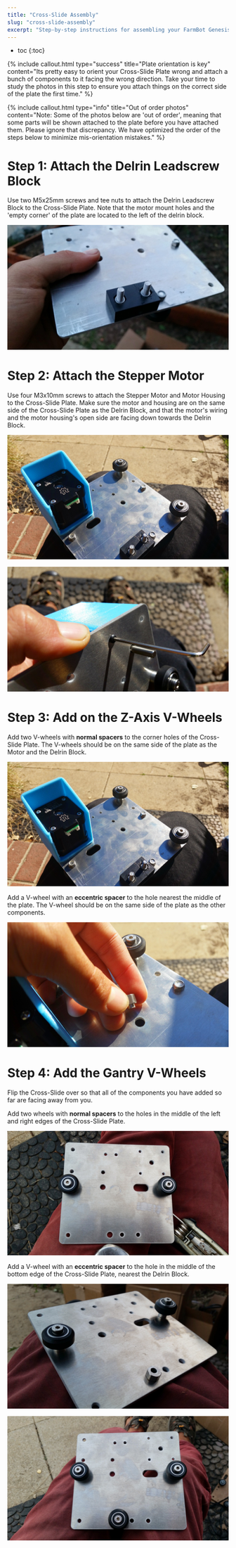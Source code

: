 ```yaml
---
title: "Cross-Slide Assembly"
slug: "cross-slide-assembly"
excerpt: "Step-by-step instructions for assembling your FarmBot Genesis V0.7 Cross-Slide"
---
```


* toc
{:toc}


{%
include callout.html
type="success"
title="Plate orientation is key"
content="Its pretty easy to orient your Cross-Slide Plate wrong and attach a bunch of components to it facing the wrong direction. Take your time to study the photos in this step to ensure you attach things on the correct side of the plate the first time."
%}



{%
include callout.html
type="info"
title="Out of order photos"
content="Note: Some of the photos below are 'out of order', meaning that some parts will be shown attached to the plate before you have attached them. Please ignore that discrepancy. We have optimized the order of the steps below to minimize mis-orientation mistakes."
%}



# Step 1: Attach the Delrin Leadscrew Block

Use two M5x25mm screws and tee nuts to attach the Delrin Leadscrew Block to the Cross-Slide Plate. Note that the motor mount holes and the 'empty corner' of the plate are located to the left of the delrin block.

![20150113_171441.jpg](20150113_171441.jpg)



# Step 2: Attach the Stepper Motor

Use four M3x10mm screws to attach the Stepper Motor and Motor Housing to the Cross-Slide Plate. Make sure the motor and housing are on the same side of the Cross-Slide Plate as the Delrin Block, and that the motor's wiring and the motor housing's open side are facing down towards the Delrin Block.

![20150114_120326.jpg](20150114_120326.jpg)



![20150114_114747.jpg](20150114_114747.jpg)



# Step 3: Add on the Z-Axis V-Wheels

Add two V-wheels with **normal spacers** to the corner holes of the Cross-Slide Plate. The V-wheels should be on the same side of the plate as the Motor and the Delrin Block.

![20150114_120326.jpg](20150114_120326.jpg)

Add a V-wheel with an **eccentric spacer** to the hole nearest the middle of the plate. The V-wheel should be on the same side of the plate as the other components.

![20150114_120346.jpg](20150114_120346.jpg)



# Step 4: Add the Gantry V-Wheels

Flip the Cross-Slide over so that all of the components you have added so far are facing away from you.

Add two wheels with **normal spacers** to the holes in the middle of the left and right edges of the Cross-Slide Plate.

![20150113_165827.jpg](20150113_165827.jpg)

Add a V-wheel with an **eccentric spacer** to the hole in the middle of the bottom edge of the Cross-Slide Plate, nearest the Delrin Block.

![20150113_165938.jpg](20150113_165938.jpg)



![20150113_170023.jpg](20150113_170023.jpg)

